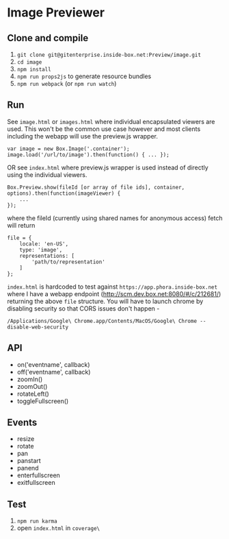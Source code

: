 Image Previewer
===============

Clone and compile
-----------------

1. `git clone git@gitenterprise.inside-box.net:Preview/image.git`
2. `cd image`
3. `npm install`
4. `npm run props2js` to generate resource bundles
4. `npm run webpack` (or `npm run watch`)

Run
---

See `image.html` or `images.html` where individual encapsulated viewers are used. This won't be the common use case however and most clients including the webapp will use the preview.js wrapper.

    var image = new Box.Image('.container');
    image.load('/url/to/image').then(function() { ... });

OR see `index.html` where preview.js wrapper is used instead of directly using the individual viewers.

    Box.Preview.show(fileId [or array of file ids], container, options).then(function(imageViewer) {
        ...
    });

where the fileId (currently using shared names for anonymous access) fetch will return

    file = {
        locale: 'en-US',
        type: 'image',
        representations: [
            'path/to/representation'
        ]
    };

`index.html` is hardcoded to test against `https://app.phora.inside-box.net` where I have a webapp endpoint (http://scm.dev.box.net:8080/#/c/212681/) returning the above `file` structure. You will have to launch chrome by disabling security so that CORS issues don't happen -

    /Applications/Google\ Chrome.app/Contents/MacOS/Google\ Chrome --disable-web-security



API
---
* on('eventname', callback)
* off('eventname', callback)
* zoomIn()
* zoomOut()
* rotateLeft()
* toggleFullscreen()

Events
------
* resize
* rotate
* pan
* panstart
* panend
* enterfullscreen
* exitfullscreen

Test
----

1. `npm run karma`
2. open `index.html` in `coverage\`
